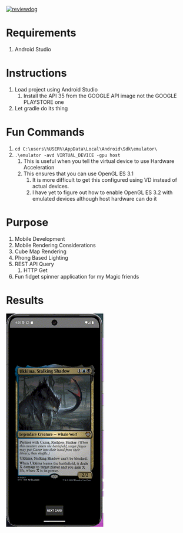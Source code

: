 [![reviewdog](https://github.com/machuuu/MagicCardsOGLES/workflows/reviewdog/badge.svg?branch=main&event=push)](https://github.com/machuuu/MagicCardsOGLES/actions?query=workflow%3Areviewdog+event%3Apush+branch%3Amain)

# Requirements

1. Android Studio

# Instructions

1. Load project using Android Studio
   1. Install the API 35 from the GOOGLE API image not the GOOGLE PLAYSTORE one
2. Let gradle do its thing

# Fun Commands

1. `cd C:\users\%USER%\AppData\Local\Android\Sdk\emulator\`
2. `.\emulator -avd VIRTUAL_DEVICE -gpu host`
   1. This is useful when you tell the virtual device to use Hardware Acceleration
   2. This ensures that you can use OpenGL ES 3.1
      1. It is more difficult to get this configured using VD instead of actual devices.
      2. I have yet to figure out how to enable OpenGL ES 3.2 with emulated devices although host hardware can do it

# Purpose

1. Mobile Development
2. Mobile Rendering Considerations
3. Cube Map Rendering
4. Phong Based Lighting
5. REST API Query
   1. HTTP Get
6. Fun fidget spinner application for my Magic friends

# Results

![image](media/spinner.gif)